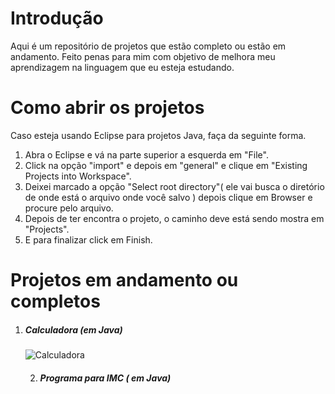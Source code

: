 # Introdução
Aqui é um repositório de projetos que estão completo ou estão em andamento. Feito penas para mim com objetivo de melhora meu aprendizagem na linguagem que eu esteja estudando.


# Como abrir os projetos



Caso esteja usando Eclipse para projetos Java, faça da seguinte forma.

1. Abra o Eclipse e vá na parte superior a esquerda em "File".
2. Click na opção "import" e depois em "general" e clique em "Existing Projects into Workspace".
3. Deixei marcado a opção "Select root directory"( ele vai busca o diretório de onde está  o arquivo onde você salvo ) depois clique em Browser e procure pelo arquivo.
4. Depois de ter encontra o projeto, o caminho deve está sendo mostra em "Projects".
5. E para finalizar click em Finish.



# Projetos em andamento ou completos

1. ##### Calculadora (em Java)
   ![Calculadora](https://user-images.githubusercontent.com/88062739/155040549-cb86aae0-8aeb-4b02-b497-841e8550dd71.png)

   2. <h5>Programa para IMC ( em Java)</h5>
   
   ​        














